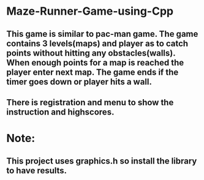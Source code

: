 # Maze-Runner-Game-using-Cpp

## This game is similar to pac-man game. The game contains 3 levels(maps) and player as to catch points without hitting any obstacles(walls). When enough points for a map is reached the player enter next map. The game ends if the timer goes down or player hits a wall. 

## There is registration and menu to show the instruction and highscores. 

# Note:
## This project uses graphics.h so install the library to have results.
